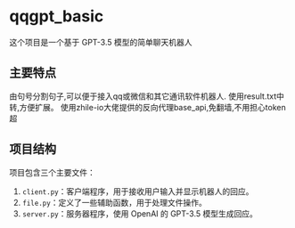 # qqgpt_basic

这个项目是一个基于 GPT-3.5 模型的简单聊天机器人

## 主要特点
由句号分割句子,可以便于接入qq或微信和其它通讯软件机器人. 使用result.txt中转,方便扩展。 
使用zhile-io大佬提供的反向代理base_api,免翻墙,不用担心token超

## 项目结构

项目包含三个主要文件：

1. `client.py`：客户端程序，用于接收用户输入并显示机器人的回应。
2. `file.py`：定义了一些辅助函数，用于处理文件操作。
3. `server.py`：服务器程序，使用 OpenAI 的 GPT-3.5 模型生成回应。
